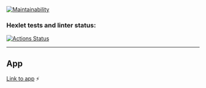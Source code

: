 [![Maintainability](https://api.codeclimate.com/v1/badges/2502f4ad8968b7b11de2/maintainability)](https://codeclimate.com/github/khloptsevps/frontend-project-lvl4/maintainability)

### Hexlet tests and linter status:
[![Actions Status](https://github.com/khloptsevps/frontend-project-lvl4/workflows/hexlet-check/badge.svg)](https://github.com/khloptsevps/frontend-project-lvl4/actions)  

---

## App
[Link to app](https://frontend-hexlet-chat-ru.herokuapp.com/) :zap: